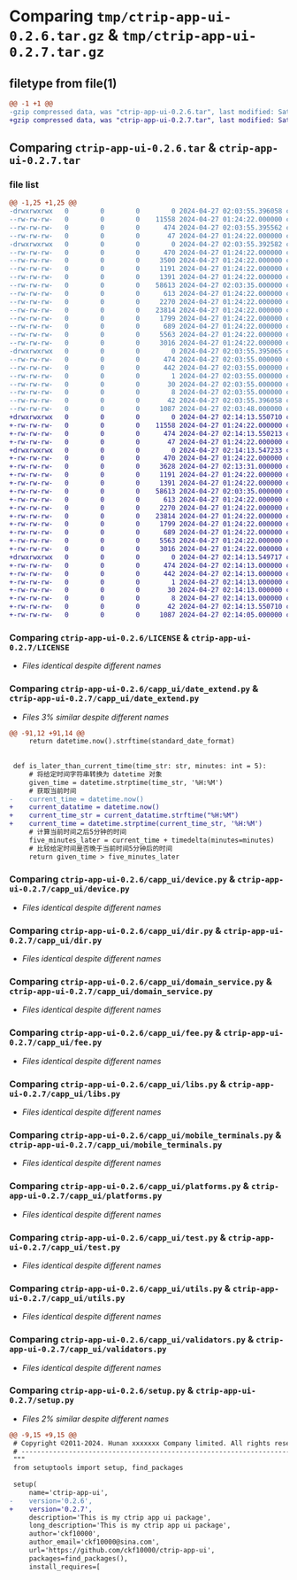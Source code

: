 # Comparing `tmp/ctrip-app-ui-0.2.6.tar.gz` & `tmp/ctrip-app-ui-0.2.7.tar.gz`

## filetype from file(1)

```diff
@@ -1 +1 @@
-gzip compressed data, was "ctrip-app-ui-0.2.6.tar", last modified: Sat Apr 27 02:03:55 2024, max compression
+gzip compressed data, was "ctrip-app-ui-0.2.7.tar", last modified: Sat Apr 27 02:14:13 2024, max compression
```

## Comparing `ctrip-app-ui-0.2.6.tar` & `ctrip-app-ui-0.2.7.tar`

### file list

```diff
@@ -1,25 +1,25 @@
-drwxrwxrwx   0        0        0        0 2024-04-27 02:03:55.396058 ctrip-app-ui-0.2.6/
--rw-rw-rw-   0        0        0    11558 2024-04-27 01:24:22.000000 ctrip-app-ui-0.2.6/LICENSE
--rw-rw-rw-   0        0        0      474 2024-04-27 02:03:55.395562 ctrip-app-ui-0.2.6/PKG-INFO
--rw-rw-rw-   0        0        0       47 2024-04-27 01:24:22.000000 ctrip-app-ui-0.2.6/README.md
-drwxrwxrwx   0        0        0        0 2024-04-27 02:03:55.392582 ctrip-app-ui-0.2.6/capp_ui/
--rw-rw-rw-   0        0        0      470 2024-04-27 01:24:22.000000 ctrip-app-ui-0.2.6/capp_ui/__init__.py
--rw-rw-rw-   0        0        0     3500 2024-04-27 01:24:22.000000 ctrip-app-ui-0.2.6/capp_ui/date_extend.py
--rw-rw-rw-   0        0        0     1191 2024-04-27 01:24:22.000000 ctrip-app-ui-0.2.6/capp_ui/device.py
--rw-rw-rw-   0        0        0     1391 2024-04-27 01:24:22.000000 ctrip-app-ui-0.2.6/capp_ui/dir.py
--rw-rw-rw-   0        0        0    58613 2024-04-27 02:03:35.000000 ctrip-app-ui-0.2.6/capp_ui/domain_service.py
--rw-rw-rw-   0        0        0      613 2024-04-27 01:24:22.000000 ctrip-app-ui-0.2.6/capp_ui/fee.py
--rw-rw-rw-   0        0        0     2270 2024-04-27 01:24:22.000000 ctrip-app-ui-0.2.6/capp_ui/libs.py
--rw-rw-rw-   0        0        0    23814 2024-04-27 01:24:22.000000 ctrip-app-ui-0.2.6/capp_ui/mobile_terminals.py
--rw-rw-rw-   0        0        0     1799 2024-04-27 01:24:22.000000 ctrip-app-ui-0.2.6/capp_ui/platforms.py
--rw-rw-rw-   0        0        0      689 2024-04-27 01:24:22.000000 ctrip-app-ui-0.2.6/capp_ui/test.py
--rw-rw-rw-   0        0        0     5563 2024-04-27 01:24:22.000000 ctrip-app-ui-0.2.6/capp_ui/utils.py
--rw-rw-rw-   0        0        0     3016 2024-04-27 01:24:22.000000 ctrip-app-ui-0.2.6/capp_ui/validators.py
-drwxrwxrwx   0        0        0        0 2024-04-27 02:03:55.395065 ctrip-app-ui-0.2.6/ctrip_app_ui.egg-info/
--rw-rw-rw-   0        0        0      474 2024-04-27 02:03:55.000000 ctrip-app-ui-0.2.6/ctrip_app_ui.egg-info/PKG-INFO
--rw-rw-rw-   0        0        0      442 2024-04-27 02:03:55.000000 ctrip-app-ui-0.2.6/ctrip_app_ui.egg-info/SOURCES.txt
--rw-rw-rw-   0        0        0        1 2024-04-27 02:03:55.000000 ctrip-app-ui-0.2.6/ctrip_app_ui.egg-info/dependency_links.txt
--rw-rw-rw-   0        0        0       30 2024-04-27 02:03:55.000000 ctrip-app-ui-0.2.6/ctrip_app_ui.egg-info/requires.txt
--rw-rw-rw-   0        0        0        8 2024-04-27 02:03:55.000000 ctrip-app-ui-0.2.6/ctrip_app_ui.egg-info/top_level.txt
--rw-rw-rw-   0        0        0       42 2024-04-27 02:03:55.396058 ctrip-app-ui-0.2.6/setup.cfg
--rw-rw-rw-   0        0        0     1087 2024-04-27 02:03:48.000000 ctrip-app-ui-0.2.6/setup.py
+drwxrwxrwx   0        0        0        0 2024-04-27 02:14:13.550710 ctrip-app-ui-0.2.7/
+-rw-rw-rw-   0        0        0    11558 2024-04-27 01:24:22.000000 ctrip-app-ui-0.2.7/LICENSE
+-rw-rw-rw-   0        0        0      474 2024-04-27 02:14:13.550213 ctrip-app-ui-0.2.7/PKG-INFO
+-rw-rw-rw-   0        0        0       47 2024-04-27 01:24:22.000000 ctrip-app-ui-0.2.7/README.md
+drwxrwxrwx   0        0        0        0 2024-04-27 02:14:13.547233 ctrip-app-ui-0.2.7/capp_ui/
+-rw-rw-rw-   0        0        0      470 2024-04-27 01:24:22.000000 ctrip-app-ui-0.2.7/capp_ui/__init__.py
+-rw-rw-rw-   0        0        0     3628 2024-04-27 02:13:31.000000 ctrip-app-ui-0.2.7/capp_ui/date_extend.py
+-rw-rw-rw-   0        0        0     1191 2024-04-27 01:24:22.000000 ctrip-app-ui-0.2.7/capp_ui/device.py
+-rw-rw-rw-   0        0        0     1391 2024-04-27 01:24:22.000000 ctrip-app-ui-0.2.7/capp_ui/dir.py
+-rw-rw-rw-   0        0        0    58613 2024-04-27 02:03:35.000000 ctrip-app-ui-0.2.7/capp_ui/domain_service.py
+-rw-rw-rw-   0        0        0      613 2024-04-27 01:24:22.000000 ctrip-app-ui-0.2.7/capp_ui/fee.py
+-rw-rw-rw-   0        0        0     2270 2024-04-27 01:24:22.000000 ctrip-app-ui-0.2.7/capp_ui/libs.py
+-rw-rw-rw-   0        0        0    23814 2024-04-27 01:24:22.000000 ctrip-app-ui-0.2.7/capp_ui/mobile_terminals.py
+-rw-rw-rw-   0        0        0     1799 2024-04-27 01:24:22.000000 ctrip-app-ui-0.2.7/capp_ui/platforms.py
+-rw-rw-rw-   0        0        0      689 2024-04-27 01:24:22.000000 ctrip-app-ui-0.2.7/capp_ui/test.py
+-rw-rw-rw-   0        0        0     5563 2024-04-27 01:24:22.000000 ctrip-app-ui-0.2.7/capp_ui/utils.py
+-rw-rw-rw-   0        0        0     3016 2024-04-27 01:24:22.000000 ctrip-app-ui-0.2.7/capp_ui/validators.py
+drwxrwxrwx   0        0        0        0 2024-04-27 02:14:13.549717 ctrip-app-ui-0.2.7/ctrip_app_ui.egg-info/
+-rw-rw-rw-   0        0        0      474 2024-04-27 02:14:13.000000 ctrip-app-ui-0.2.7/ctrip_app_ui.egg-info/PKG-INFO
+-rw-rw-rw-   0        0        0      442 2024-04-27 02:14:13.000000 ctrip-app-ui-0.2.7/ctrip_app_ui.egg-info/SOURCES.txt
+-rw-rw-rw-   0        0        0        1 2024-04-27 02:14:13.000000 ctrip-app-ui-0.2.7/ctrip_app_ui.egg-info/dependency_links.txt
+-rw-rw-rw-   0        0        0       30 2024-04-27 02:14:13.000000 ctrip-app-ui-0.2.7/ctrip_app_ui.egg-info/requires.txt
+-rw-rw-rw-   0        0        0        8 2024-04-27 02:14:13.000000 ctrip-app-ui-0.2.7/ctrip_app_ui.egg-info/top_level.txt
+-rw-rw-rw-   0        0        0       42 2024-04-27 02:14:13.550710 ctrip-app-ui-0.2.7/setup.cfg
+-rw-rw-rw-   0        0        0     1087 2024-04-27 02:14:05.000000 ctrip-app-ui-0.2.7/setup.py
```

### Comparing `ctrip-app-ui-0.2.6/LICENSE` & `ctrip-app-ui-0.2.7/LICENSE`

 * *Files identical despite different names*

### Comparing `ctrip-app-ui-0.2.6/capp_ui/date_extend.py` & `ctrip-app-ui-0.2.7/capp_ui/date_extend.py`

 * *Files 3% similar despite different names*

```diff
@@ -91,12 +91,14 @@
     return datetime.now().strftime(standard_date_format)
 
 
 def is_later_than_current_time(time_str: str, minutes: int = 5):
     # 将给定时间字符串转换为 datetime 对象
     given_time = datetime.strptime(time_str, '%H:%M')
     # 获取当前时间
-    current_time = datetime.now()
+    current_datatime = datetime.now()
+    current_time_str = current_datatime.strftime("%H:%M")
+    current_time = datetime.strptime(current_time_str, '%H:%M')
     # 计算当前时间之后5分钟的时间
     five_minutes_later = current_time + timedelta(minutes=minutes)
     # 比较给定时间是否晚于当前时间5分钟后的时间
     return given_time > five_minutes_later
```

### Comparing `ctrip-app-ui-0.2.6/capp_ui/device.py` & `ctrip-app-ui-0.2.7/capp_ui/device.py`

 * *Files identical despite different names*

### Comparing `ctrip-app-ui-0.2.6/capp_ui/dir.py` & `ctrip-app-ui-0.2.7/capp_ui/dir.py`

 * *Files identical despite different names*

### Comparing `ctrip-app-ui-0.2.6/capp_ui/domain_service.py` & `ctrip-app-ui-0.2.7/capp_ui/domain_service.py`

 * *Files identical despite different names*

### Comparing `ctrip-app-ui-0.2.6/capp_ui/fee.py` & `ctrip-app-ui-0.2.7/capp_ui/fee.py`

 * *Files identical despite different names*

### Comparing `ctrip-app-ui-0.2.6/capp_ui/libs.py` & `ctrip-app-ui-0.2.7/capp_ui/libs.py`

 * *Files identical despite different names*

### Comparing `ctrip-app-ui-0.2.6/capp_ui/mobile_terminals.py` & `ctrip-app-ui-0.2.7/capp_ui/mobile_terminals.py`

 * *Files identical despite different names*

### Comparing `ctrip-app-ui-0.2.6/capp_ui/platforms.py` & `ctrip-app-ui-0.2.7/capp_ui/platforms.py`

 * *Files identical despite different names*

### Comparing `ctrip-app-ui-0.2.6/capp_ui/test.py` & `ctrip-app-ui-0.2.7/capp_ui/test.py`

 * *Files identical despite different names*

### Comparing `ctrip-app-ui-0.2.6/capp_ui/utils.py` & `ctrip-app-ui-0.2.7/capp_ui/utils.py`

 * *Files identical despite different names*

### Comparing `ctrip-app-ui-0.2.6/capp_ui/validators.py` & `ctrip-app-ui-0.2.7/capp_ui/validators.py`

 * *Files identical despite different names*

### Comparing `ctrip-app-ui-0.2.6/setup.py` & `ctrip-app-ui-0.2.7/setup.py`

 * *Files 2% similar despite different names*

```diff
@@ -9,15 +9,15 @@
 # Copyright ©2011-2024. Hunan xxxxxxx Company limited. All rights reserved.
 # ---------------------------------------------------------------------------------------------------------
 """
 from setuptools import setup, find_packages
 
 setup(
     name='ctrip-app-ui',
-    version='0.2.6',
+    version='0.2.7',
     description='This is my ctrip app ui package',
     long_description='This is my ctrip app ui package',
     author='ckf10000',
     author_email='ckf10000@sina.com',
     url='https://github.com/ckf10000/ctrip-app-ui',
     packages=find_packages(),
     install_requires=[
```

